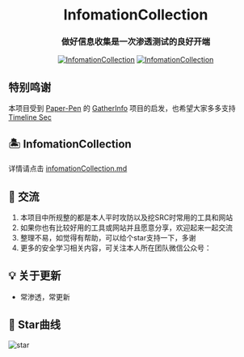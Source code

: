 <h1 align="center" >InfomationCollection</h1>

<h3 align="center" >做好信息收集是一次渗透测试的良好开端</h3>

<p align="center">
    <a href="https://github.com/y4ney/InfomationCollection"><img alt="InfomationCollection" src="https://img.shields.io/github/stars/y4ney/InfomationCollection.svg"></a>
    <a href="https://github.com/y4ney/InfomationCollection"><img alt="InfomationCollection" src="https://img.shields.io/badge/InfomationCollection-green"></a>
</p>

## 特别鸣谢

本项目受到 [Paper-Pen](https://github.com/Paper-Pen) 的 [GatherInfo](https://github.com/Paper-Pen/GatherInfo) 项目的启发，也希望大家多多支持 [Timeline Sec](https://github.com/TimelineSec)

## 🏝 InfomationCollection

详情请点击 [infomationCollection.md](./infomationCollection.md)

## 🎸 交流

1. 本项目中所规整的都是本人平时攻防以及挖SRC时常用的工具和网站
2. 如果你也有比较好用的工具或网站并且愿意分享，欢迎起来一起交流
3. 整理不易，如觉得有帮助，可以给个star支持一下，多谢
4. 更多的安全学习相关内容，可关注本人所在团队微信公众号：

## 💡 关于更新

+ 常渗透，常更新

## 🏁 Star曲线

![star](https://starchart.cc/y4ney/InfomationCollection.svg)
